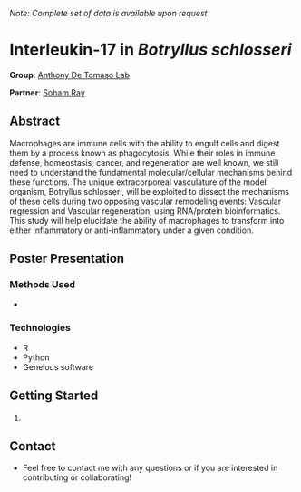 

*Note: Complete set of data is available upon request*

# Interleukin-17 in *Botryllus schlosseri* 
 
  **Group**: [Anthony De Tomaso Lab](https://detomaso-lab.mcdb.ucsb.edu/)
   
  **Partner**: [Soham Ray](https://www.linkedin.com/in/soham-ray-sr/)



## Abstract

Macrophages are immune cells with the ability to engulf cells and digest them by a process known as phagocytosis. While their roles in immune defense, homeostasis, cancer, and regeneration are well known, we still need to understand the fundamental molecular/cellular mechanisms behind these functions. The unique extracorporeal vasculature of the model organism, Botryllus schlosseri, will be exploited to dissect the mechanisms of these cells during two opposing vascular remodeling events: Vascular regression and Vascular regeneration, using RNA/protein bioinformatics. This study will help elucidate the ability of macrophages to transform into either inflammatory or anti-inflammatory under a given condition.


## Poster Presentation 


### Methods Used
* 

### Technologies
* R 
* Python
* Geneious software 




## Getting Started

1. 




## Contact
* Feel free to contact me with any questions or if you are interested in contributing or collaborating! 
